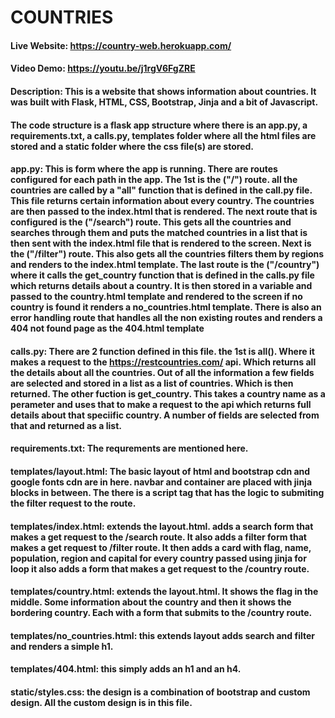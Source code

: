 # COUNTRIES

#### Live Website: https://country-web.herokuapp.com/

#### Video Demo: https://youtu.be/j1rgV6FgZRE

#### Description: This is a website that shows information about countries. It was built with Flask, HTML, CSS, Bootstrap, Jinja and a bit of Javascript.

#### The code structure is a flask app structure where there is an app.py, a requirements.txt, a calls.py, templates folder where all the html files are stored and a static folder where the css file(s) are stored.

#### app.py: This is form where the app is running. There are routes configured for each path in the app. The 1st is the ("/") route. all the countries are called by a "all" function that is defined in the call.py file. This file returns certain information about every country. The countries are then passed to the index.html that is rendered. The next route that is configured is the ("/search") route. This gets all the countries and searches through them and puts the matched countries in a list that is then sent with the index.html file that is rendered to the screen. Next is the ("/filter") route. This also gets all the countries filters them by regions and renders to the index.html template. The last route is the ("/country") where it calls the get_country function that is defined in the calls.py file which returns details about a country. It is then stored in a variable and passed to the country.html template and rendered to the screen if no country is found it renders a no_countries.html template. There is also an error handling route that handles all the non existing routes and renders a 404 not found page as the 404.html template

#### calls.py: There are 2 function defined in this file. the 1st is all(). Where it makes a request to the https://restcountries.com/ api. Which returns all the details about all the countries. Out of all the information a few fields are selected and stored in a list as a list of countries. Which is then returned. The other fuction is get_country. This takes a country name as a perameter and uses that to make a request to the api which returns full details about that speciific country. A number of fields are selected from that and returned as a list.

#### requirements.txt: The requrements are mentioned here.

#### templates/layout.html: The basic layout of html and bootstrap cdn and google fonts cdn are in here. navbar and container are placed with jinja blocks in between. The there is a script tag that has the logic to submiting the filter request to the route.

#### templates/index.html: extends the layout.html. adds a search form that makes a get request to the /search route. It also adds a filter form that makes a get request to /filter route. It then adds a card with flag, name, population, region and capital for every country passed using jinja for loop it also adds a form that makes a get request to the /country route.

#### templates/country.html: extends the layout.html. It shows the flag in the middle. Some information about the country and then it shows the bordering country. Each with a form that submits to the /country route.

#### templates/no_countries.html: this extends layout adds search and filter and renders a simple h1.

#### templates/404.html: this simply adds an h1 and an h4.

#### static/styles.css: the design is a combination of bootstrap and custom design. All the custom design is in this file.
